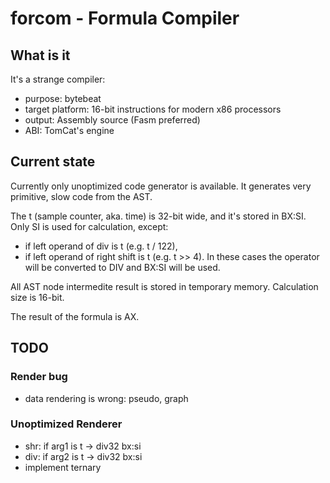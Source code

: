 # forcom - Formula Compiler

## What is it

It's a strange compiler:
- purpose: bytebeat
- target platform: 16-bit instructions for modern x86 processors
- output: Assembly source (Fasm preferred)
- ABI: TomCat's engine

## Current state

Currently only unoptimized code generator is available. It generates very primitive, slow code from the AST.

The t (sample counter, aka. time) is 32-bit wide, and it's stored in BX:SI. Only SI is used for calculation, except:
- if left operand of div is t (e.g. t / 122),
- if left operand of right shift is t (e.g. t >> 4).
In these cases the operator will be converted to
DIV and BX:SI will be used.

All AST node intermedite result is stored in temporary memory.
Calculation size is 16-bit.

The result of the formula is AX.

## TODO 

### Render bug

- data rendering is wrong: pseudo, graph

### Unoptimized Renderer

- shr: if arg1 is t -> div32 bx:si
- div: if arg2 is t -> div32 bx:si
- implement ternary
